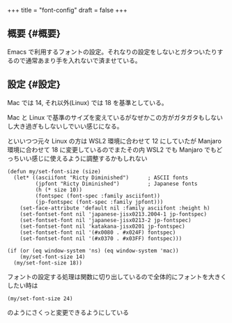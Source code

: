 +++
title = "font-config"
draft = false
+++

## 概要 {#概要}

Emacs で利用するフォントの設定。それなりの設定をしないとガタついたりするので通常あまり手を入れないで済ませている。


## 設定 {#設定}

Mac では 14, それ以外(Linux) では 18 を基準としている。

Mac と Linux で基準のサイズを変えているがなぜかこの方がガタガタもしないし大き過ぎもしないしでいい感じになる。

といいつつ元々 Linux の方は WSL2 環境に合わせて 12 にしていたが
Manjaro 環境に合わせて 18 に変更しているのでまたその内 WSL2 でも Manjaro でもどっちいい感じに使えるように調整するかもしれない

```emacs-lisp
(defun my/set-font-size (size)
  (let* ((asciifont "Ricty Diminished")      ; ASCII fonts
         (jpfont "Ricty Diminished")         ; Japanese fonts
         (h (* size 10))
         (fontspec (font-spec :family asciifont))
         (jp-fontspec (font-spec :family jpfont)))
    (set-face-attribute 'default nil :family asciifont :height h)
    (set-fontset-font nil 'japanese-jisx0213.2004-1 jp-fontspec)
    (set-fontset-font nil 'japanese-jisx0213-2 jp-fontspec)
    (set-fontset-font nil 'katakana-jisx0201 jp-fontspec)
    (set-fontset-font nil '(#x0080 . #x024F) fontspec)
    (set-fontset-font nil '(#x0370 . #x03FF) fontspec)))

(if (or (eq window-system 'ns) (eq window-system 'mac))
    (my/set-font-size 14)
  (my/set-font-size 18))
```

フォントの設定する処理は関数に切り出しているので全体的にフォントを大きくしたい時は

```emacs-lisp
(my/set-font-size 24)
```

のようにさくっと変更できるようにしている
